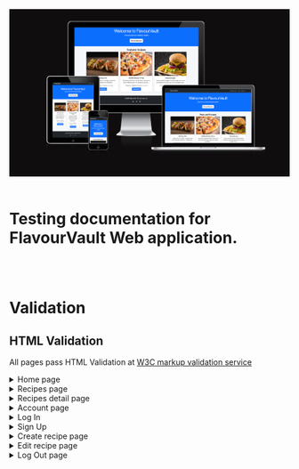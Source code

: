 <img src="static/readme-img/am-i-responsive.png">
<br><br>

# Testing documentation for FlavourVault Web application.
<br><br>

# Validation

## HTML Validation

All pages pass HTML Validation at [W3C markup validation service](https://validator.w3.org/)

<details>
<summary>Home page</summary>
<br>
<img src="static/testing-img/home-html-validation.png">
</details>
<details>
<summary>Recipes page </summary>
<br>
<img src="static/testing-img/recipes-html-validation.png">
</details>
<details>
<summary>Recipes detail page</summary>
<br>
<img src="static/testing-img/recipe-detail-html-validation.png">
</details>
<details>
<summary>Account page</summary>
<br>
<img src="static/testing-img/account-html-validation.png">
</details>
<details>
<summary>Log In</summary>
<br>
<img src="static/testing-img/login-html-validation.png">
</details>
<details>
<summary>Sign Up</summary>
<br>
<img src="static/testing-img/signup-html-validation.png">
</details>
<details>
<summary>Create recipe page</summary>
<br>
<img src="static/testing-img/create-recipe-html-validation.png">
</details>
<details>
<summary>Edit recipe page</summary>
<br>
<img src="static/testing-img/edit-recipe-html-validation.png">
</details>
<details>
<summary>Log Out page</summary>
<br>
<img src="static/testing-img/logout-html-validation.png">
</details>
<br><br>